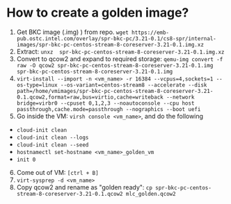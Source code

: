 # How to create a golden image?
  1. Get BKC image (.img) ) from repo. `wget https://emb-pub.ostc.intel.com/overlay/spr-bkc-pc/3.21-0.1/cs8-spr/internal-images/spr-bkc-pc-centos-stream-8-coreserver-3.21-0.1.img.xz`
  2. Extract: `unxz  spr-bkc-pc-centos-stream-8-coreserver-3.21-0.1.img.xz`
  3. Convert to qcow2 and expand to required storage: `qemu-img convert -f raw -O qcow2 spr-bkc-pc-centos-stream-8-coreserver-3.21-0.1.img spr-bkc-pc-centos-stream-8-coreserver-3.21-0.1.img`
  4. `virt-install --import -n <vm_name> -r 16384 --vcpus=4,sockets=1 --os-type=linux --os-variant=centos-stream8 --accelerate --disk path=/home/vmimages/spr-bkc-pc-centos-stream-8-coreserver-3.21-0.1.qcow2,format=raw,bus=virtio,cache=writeback --network bridge=virbr0 --cpuset 0,1,2,3 --noautoconsole --cpu host passthrough,cache.mode=passthrough --nographics --boot uefi`
  5. Go inside the VM: `virsh console <vm_name>`, and do the following
   - `cloud-init clean`
   - `cloud-init clean --logs`
   - `cloud-init clean --seed`
   - `hostnamectl set-hostname <vm_name>_golden_vm`
   - `init 0`
  6. Come out of VM: `[ctrl + B]`
  7. `virt-sysprep -d <vm_name>`
  8. Copy qcow2 and rename as "golden ready": `cp spr-bkc-pc-centos-stream-8-coreserver-3.21-0.1.qcow2 mlc_golden.qcow2`
